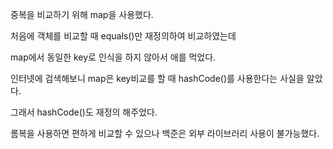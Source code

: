 중복을 비교하기 위해 map을 사용했다.

처음에 객체를 비교할 때 equals()만 재정의하여 비교하였는데

map에서 동일한 key로 인식을 하지 않아서 애를 먹었다.

인터넷에 검색해보니 map은 key비교를 할 때 hashCode()를 사용한다는 사실을 알았다.

그래서 hashCode()도 재정의 해주었다.

롬복을 사용하면 편하게 비교할 수 있으나 백준은 외부 라이브러리 사용이 불가능했다.

